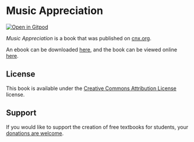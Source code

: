 # Music Appreciation

[![Open in Gitpod](https://gitpod.io/button/open-in-gitpod.svg)](https://gitpod.io/from-referrer/)

_Music Appreciation_ is a book that was published on [cnx.org](https://cnx.org/).

An ebook can be downloaded [here](https://github.com/cnx-user-books/cnxbook-music-appreciation/releases/latest), and the book can be viewed online [here](https://github.com/cnx-user-books/cnxbook-music-appreciation/releases/latest).

## License
This book is available under the [Creative Commons Attribution License](./LICENSE) license.

## Support
If you would like to support the creation of free textbooks for students, your [donations are welcome](https://riceconnect.rice.edu/donation/support-openstax-banner).
